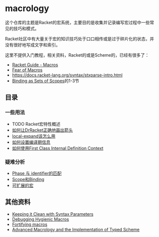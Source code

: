 # macrology

这个仓库的主题是Racket的宏系统，主要目的是收集并记录编写宏过程中一些常见的技巧和模式。

Racket社区中有大量关于宏的知识技巧处于口口相传或是过于碎片化的状态，并没有很好地写成文字和索引。

这里不提供入门教程，相关资料，Racket的或是Scheme的，已经有很多了：

* [Racket Guide - Macros](https://docs.racket-lang.org/guide/macros.html)
* [Fear of Macros](http://www.greghendershott.com/fear-of-macros/)
* <https://docs.racket-lang.org/syntax/stxparse-intro.html>
* [Binding as Sets of Scopes](https://www.cs.utah.edu/plt/scope-sets/)的1-3节


## 目录

### 一些用法

* TODO Racket宏特性概述
* [如何让DrRacket正确地画出箭头](https://github.com/yjqww6/macrology/blob/master/draw-arrow.md)
* [local-expand该怎么用](https://github.com/yjqww6/macrology/blob/master/local-expand.md)
* [如何设置编译期信息](https://github.com/yjqww6/macrology/blob/master/compenv.md)
* [如何使用First Class Internal Definition Context](https://github.com/yjqww6/macrology/blob/master/intdef-ctx.md)


### 疑难分析

* [Phase 与 identifier的匹配](https://github.com/yjqww6/macrology/blob/master/phase-match.md)
* [Scope和Binding](https://github.com/yjqww6/macrology/blob/master/scope.md)
* [可扩展的宏](https://github.com/yjqww6/macrology/blob/master/Extensible%20Macros.md)



## 其他资料

* [Keeping it Clean with Syntax Parameters](http://www.schemeworkshop.org/2011/papers/Barzilay2011.pdf)
* [Debugging Hygienic Macros](https://www2.ccs.neu.edu/racket/pubs/cf-sp09.pdf)
* [Fortifying macros](https://www2.ccs.neu.edu/racket/pubs/c-jfp12.pdf)
* [Advanced Macrology and the Implementation of Typed Scheme](https://www2.ccs.neu.edu/racket/pubs/scheme2007-ctf.pdf)
